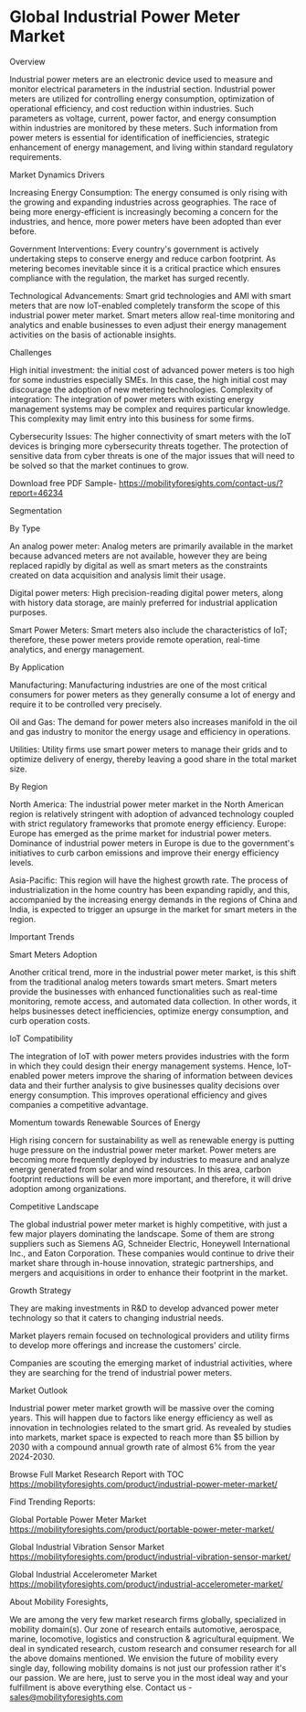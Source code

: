 # Global Industrial Power Meter Market

Overview 

Industrial power meters are an electronic device used to measure and monitor electrical parameters in the industrial section. Industrial power meters are utilized for controlling energy consumption, optimization of operational efficiency, and cost reduction within industries. Such parameters as voltage, current, power factor, and energy consumption within industries are monitored by these meters. Such information from power meters is essential for identification of inefficiencies, strategic enhancement of energy management, and living within standard regulatory requirements.

Market Dynamics Drivers

Increasing Energy Consumption: The energy consumed is only rising with the growing and expanding industries across geographies. The race of being more energy-efficient is increasingly becoming a concern for the industries, and hence, more power meters have been adopted than ever before.

Government Interventions: Every country's government is actively undertaking steps to conserve energy and reduce carbon footprint. As metering becomes inevitable since it is a critical practice which ensures compliance with the regulation, the market has surged recently.

Technological Advancements: Smart grid technologies and AMI with smart meters that are now IoT-enabled completely transform the scope of this industrial power meter market. Smart meters allow real-time monitoring and analytics and enable businesses to even adjust their energy management activities on the basis of actionable insights.

Challenges

High initial investment: the initial cost of advanced power meters is too high for some industries especially SMEs. In this case, the high initial cost may discourage the adoption of new metering technologies.
Complexity of integration: The integration of power meters with existing energy management systems may be complex and requires particular knowledge. This complexity may limit entry into this business for some firms.

Cybersecurity Issues: The higher connectivity of smart meters with the IoT devices is bringing more cybersecurity threats together. The protection of sensitive data from cyber threats is one of the major issues that will need to be solved so that the market continues to grow.

Download free PDF Sample- https://mobilityforesights.com/contact-us/?report=46234

Segmentation

By Type 

An analog power meter: Analog meters are primarily available in the market because advanced meters are not available, however they are being replaced rapidly by digital as well as smart meters as the constraints created on data acquisition and analysis limit their usage.

Digital power meters: High precision-reading digital power meters, along with history data storage, are mainly preferred for industrial application purposes.

Smart Power Meters: Smart meters also include the characteristics of IoT; therefore, these power meters provide remote operation, real-time analytics, and energy management.

By Application

Manufacturing: Manufacturing industries are one of the most critical consumers for power meters as they generally consume a lot of energy and require it to be controlled very precisely.

Oil and Gas: The demand for power meters also increases manifold in the oil and gas industry to monitor the energy usage and efficiency in operations.

Utilities: Utility firms use smart power meters to manage their grids and to optimize delivery of energy, thereby leaving a good share in the total market size.

By Region

North America: The industrial power meter market in the North American region is relatively stringent with adoption of advanced technology coupled with strict regulatory frameworks that promote energy efficiency.
Europe: Europe has emerged as the prime market for industrial power meters. Dominance of industrial power meters in Europe is due to the government's initiatives to curb carbon emissions and improve their energy efficiency levels.

Asia-Pacific: This region will have the highest growth rate. The process of industrialization in the home country has been expanding rapidly, and this, accompanied by the increasing energy demands in the regions of China and India, is expected to trigger an upsurge in the market for smart meters in the region.

Important Trends

Smart Meters Adoption

Another critical trend, more in the industrial power meter market, is this shift from the traditional analog meters towards smart meters. Smart meters provide the businesses with enhanced functionalities such as real-time monitoring, remote access, and automated data collection. In other words, it helps businesses detect inefficiencies, optimize energy consumption, and curb operation costs.

IoT Compatibility

The integration of IoT with power meters provides industries with the form in which they could design their energy management systems. Hence, IoT-enabled power meters improve the sharing of information between devices data and their further analysis to give businesses quality decisions over energy consumption. This improves operational efficiency and gives companies a competitive advantage.

Momentum towards Renewable Sources of Energy

High rising concern for sustainability as well as renewable energy is putting huge pressure on the industrial power meter market. Power meters are becoming more frequently deployed by industries to measure and analyze energy generated from solar and wind resources. In this area, carbon footprint reductions will be even more important, and therefore, it will drive adoption among organizations.

Competitive Landscape

The global industrial power meter market is highly competitive, with just a few major players dominating the landscape. Some of them are strong suppliers such as Siemens AG, Schneider Electric, Honeywell International Inc., and Eaton Corporation. These companies would continue to drive their market share through in-house innovation, strategic partnerships, and mergers and acquisitions in order to enhance their footprint in the market.

Growth Strategy

They are making investments in R&D to develop advanced power meter technology so that it caters to changing industrial needs.

Market players remain focused on technological providers and utility firms to develop more offerings and increase the customers' circle.

Companies are scouting the emerging market of industrial activities, where they are searching for the trend of industrial power meters.

Market Outlook

Industrial power meter market growth will be massive over the coming years. This will happen due to factors like energy efficiency as well as innovation in technologies related to the smart grid. As revealed by studies into markets, market space is expected to reach more than $5 billion by 2030 with a compound annual growth rate of almost 6% from the year 2024-2030.

Browse Full Market Research Report with TOC https://mobilityforesights.com/product/industrial-power-meter-market/

Find Trending Reports:

Global Portable Power Meter Market https://mobilityforesights.com/product/portable-power-meter-market/

Global Industrial Vibration Sensor Market https://mobilityforesights.com/product/industrial-vibration-sensor-market/

Global Industrial Accelerometer Market https://mobilityforesights.com/product/industrial-accelerometer-market/

About Mobility Foresights,

We are among the very few market research firms globally, specialized in mobility domain(s). Our zone of research entails automotive, aerospace, marine, locomotive, logistics and construction & agricultural equipment. We deal in syndicated research, custom research and consumer research for all the above domains mentioned.
We envision the future of mobility every single day, following mobility domains is not just our profession rather it's our passion. We are here, just to serve you in the most ideal way and your fulfillment is above everything else. Contact us -  sales@mobilityforesights.com 
